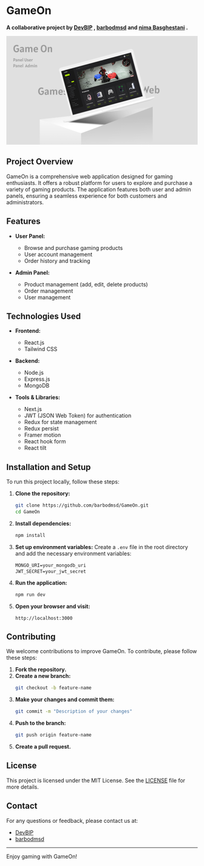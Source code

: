 # GameOn

**A collaborative project by [DevBlP](https://github.com/devblp) , [barbodmsd](https://github.com/barbodmsd) and [nima Basghestani](https://github.com/nimabaghestani84)  .**

![GameOn Cover](./cover.jpg)

## Project Overview


GameOn is a comprehensive web application designed for gaming enthusiasts. It offers a robust platform for users to explore and purchase a variety of gaming products. The application features both user and admin panels, ensuring a seamless experience for both customers and administrators.

## Features

- **User Panel:** 
  - Browse and purchase gaming products
  - User account management
  - Order history and tracking

- **Admin Panel:**
  - Product management (add, edit, delete products)
  - Order management
  - User management

## Technologies Used

- **Frontend:**
  - React.js
  - Tailwind CSS
    
- **Backend:**
  - Node.js
  - Express.js
  - MongoDB

- **Tools & Libraries:**
  - Next.js
  - JWT (JSON Web Token) for authentication
  - Redux for state management
  - Redux persist
  - Framer motion
  - React hook form
  - React tilt
  
## Installation and Setup

To run this project locally, follow these steps:

1. **Clone the repository:**
    ```bash
    git clone https://github.com/barbodmsd/GameOn.git
    cd GameOn
    ```

2. **Install dependencies:**
    ```bash
    npm install
    ```

3. **Set up environment variables:**
    Create a `.env` file in the root directory and add the necessary environment variables:
    ```plaintext
    MONGO_URI=your_mongodb_uri
    JWT_SECRET=your_jwt_secret
    ```

4. **Run the application:**
    ```bash
    npm run dev
    ```

5. **Open your browser and visit:**
    ```plaintext
    http://localhost:3000
    ```

## Contributing

We welcome contributions to improve GameOn. To contribute, please follow these steps:

1. **Fork the repository.**
2. **Create a new branch:**
    ```bash
    git checkout -b feature-name
    ```
3. **Make your changes and commit them:**
    ```bash
    git commit -m "Description of your changes"
    ```
4. **Push to the branch:**
    ```bash
    git push origin feature-name
    ```
5. **Create a pull request.**

## License

This project is licensed under the MIT License. See the [LICENSE](./LICENSE) file for more details.

## Contact

For any questions or feedback, please contact us at:

- [DevBlP](https://github.com/devblp)
- [barbodmsd](https://github.com/barbodmsd)


---

Enjoy gaming with GameOn!
